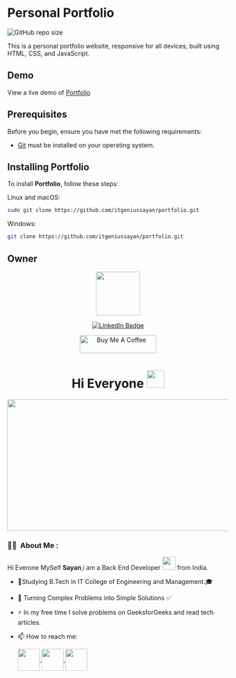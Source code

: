 # Personal Portfolio

![GitHub repo size](https://img.shields.io/github/repo-size/codewithsadee/vcard-personal-portfolio)

This is a personal portfolio website, responsive for all devices, built using HTML, CSS, and JavaScript.

## Demo

View a live demo of [Portfolio](https://itgeniussayan.github.io/portfolio/)

## Prerequisites

Before you begin, ensure you have met the following requirements:

* [Git](https://git-scm.com/downloads "Download Git") must be installed on your operating system.

## Installing Portfolio

To install **Portfolio**, follow these steps:

Linux and macOS:

```bash
sudo git clone https://github.com/itgeniussayan/portfolio.git
```

Windows:

```bash
git clone https://github.com/itgeniussayan/portfolio.git
```
## Owner



<p align="center"><img src="https://media.giphy.com/media/M9gbBd9nbDrOTu1Mqx/giphy.gif" width="100"/></p>
<p align="center">
<a href="https://www.linkedin.com/in/kakbar"><img src="https://img.shields.io/badge/LinkedIn-blue?style=for-the-badge&logo=linkedin&logoColor=white" alt="LinkedIn Badge"></a>
</p>
<p align="center">
<a href="https://www.buymeacoffee.com/sayan18" target="_blank"><img src="https://cdn.buymeacoffee.com/buttons/default-orange.png" alt="Buy Me A Coffee" height="41" width="174"></a>
</p>


<h1 align="center">Hi Everyone <img src="https://media.giphy.com/media/hvRJCLFzcasrR4ia7z/giphy.gif" width="40"></h1>

<p align="center"><img src="https://media.giphy.com/media/dWesBcTLavkZuG35MI/giphy.gif" width="600" height="300"  /></p>

### :woman_technologist: &nbsp;About Me :

Hi Everone MySelf <b>Sayan</b>,i am a Back End Developer <img src="https://media.giphy.com/media/WUlplcMpOCEmTGBtBW/giphy.gif" width="30"> from India.

- 🏫Studying B.Tech in IT College of Engineering and Management.🎓
- 📐 Turning Complex Problems into Simple Solutions ✅
- ⚡ In my free time I solve problems on GeeksforGeeks and read tech articles.
- 📫 How to reach me: &nbsp; 
  

  
  
    
    
    </a>
    <a href="https://www.linkedin.com/in/sayan-das-334515269" target="_blank">
      <img
        src="https://img.icons8.com/color/48/null/linkedin.png"
        align="center"
        height="50"
        width="50"
      />
    </a>
    <a href="https://www.instagram.com/sayan_das_00_/" target="_blank">
      <img
        src="https://img.icons8.com/fluency/48/null/instagram-new.png"
        align="center"
        height="50"
        width="50"
      />
    </a>
    <a href="https://www.facebook.com/Sayandas72" target="_blank">
      <img
        src="https://img.icons8.com/color/50/null/facebook.png"
        align="center"
        height="50"
        width="50"
      />
    </a>
    







